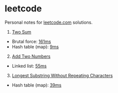 # leetcode
Personal notes for [leetcode.com](https://leetcode.com) solutions.

1. [Two Sum](https://leetcode.com/problems/two-sum/description/)
* Brutal force: [161ms](https://leetcode.com/submissions/detail/157677573/)
* Hash table (map): [9ms](https://leetcode.com/submissions/detail/157680640/)

2. [Add Two Numbers](https://leetcode.com/problems/add-two-numbers/description/)
* Linked list: [55ms](https://leetcode.com/submissions/detail/157793196/)

3. [Longest Substring Without Repeating Characters](https://leetcode.com/problems/longest-substring-without-repeating-characters/)
* Hash table (map): [39ms](https://leetcode.com/submissions/detail/157940417/)
